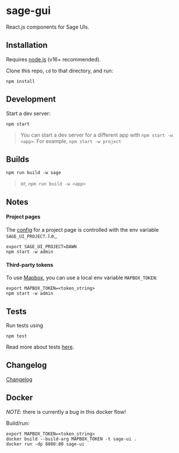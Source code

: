 # sage-gui

React.js components for Sage UIs.


## Installation

Requires [node.js](https://nodejs.org) (v16+ recommended).

Clone this repo, `cd` to that directory, and run:

```
npm install
```


## Development

Start a dev server:
```
npm start
```

> You can start a dev server for a different app with `npm start -w <app>`.  For example, `npm start -w project`


## Builds

```
npm run build -w sage
```
> or, `npm run build -w <app>`


## Notes

#### Project pages

The [config](./apps/project/settings.ts) for a project page is controlled with the env variable `SAGE_UI_PROJECT`.  I.e.,

```
export SAGE_UI_PROJECT=DAWN
npm start -w admin
```

#### Third-party tokens

To use [Mapbox](https://www.mapbox.com/), you can use a local env variable `MAPBOX_TOKEN`:

```
export MAPBOX_TOKEN=<token_string>
npm start -w admin
```


## Tests

Run tests using
```
npm test
```

Read more about tests [here](/docs/ui-testing.md).


## Changelog

[Changelog](https://github.com/sagecontinuum/sage-gui/blob/main/CHANGELOG.md)


## Docker

*NOTE*: there is currently a bug in this docker flow!

Build/run:

```
export MAPBOX_TOKEN=<token_string>
docker build --build-arg MAPBOX_TOKEN -t sage-ui .
docker run -dp 8080:80 sage-ui
```

